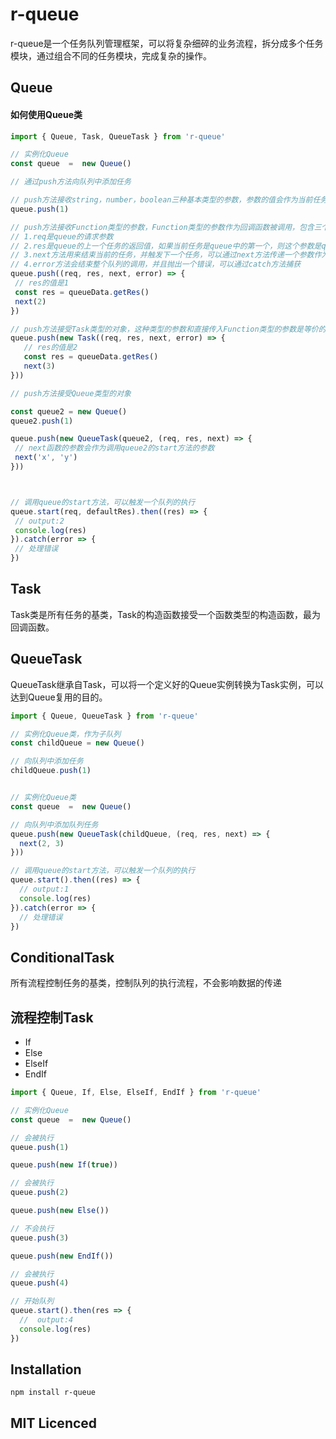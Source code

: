 # r-queue
r-queue是一个任务队列管理框架，可以将复杂细碎的业务流程，拆分成多个任务模块，通过组合不同的任务模块，完成复杂的操作。

## Queue
#### 如何使用Queue类
 ```js
import { Queue, Task, QueueTask } from 'r-queue'

// 实例化Queue
const queue  =  new Queue()

// 通过push方法向队列中添加任务

// push方法接收string，number，boolean三种基本类型的参数，参数的值会作为当前任务节点的返回值传递到下一个任务节点
queue.push(1)

// push方法接收Function类型的参数，Function类型的参数作为回调函数被调用，包含三个参数
// 1.req是queue的请求参数
// 2.res是queue的上一个任务的返回值，如果当前任务是queue中的第一个，则这个参数是queue的start方法的defaultRes参数值
// 3.next方法用来结束当前的任务，并触发下一个任务，可以通过next方法传递一个参数作为返回值，传递到下一个任务模块
// 4.error方法会结束整个队列的调用，并且抛出一个错误，可以通过catch方法捕获
queue.push((req, res, next, error) => {
  // res的值是1
  const res = queueData.getRes()
  next(2)
})

// push方法接受Task类型的对象，这种类型的参数和直接传入Function类型的参数是等价的
queue.push(new Task((req, res, next, error) => {
	// res的值是2
	const res = queueData.getRes()
	next(3)
}))

// push方法接受Queue类型的对象

const queue2 = new Queue()
queue2.push(1)

queue.push(new QueueTask(queue2, (req, res, next) => {
  // next函数的参数会作为调用queue2的start方法的参数
  next('x', 'y')
}))



// 调用queue的start方法，可以触发一个队列的执行
queue.start(req, defaultRes).then((res) => {
  // output:2
  console.log(res)
}).catch(error => {
  // 处理错误
})

```
 ## Task
 Task类是所有任务的基类，Task的构造函数接受一个函数类型的构造函数，最为回调函数。

## QueueTask
QueueTask继承自Task，可以将一个定义好的Queue实例转换为Task实例，可以达到Queue复用的目的。

```js
import { Queue, QueueTask } from 'r-queue'

// 实例化Queue类，作为子队列
const childQueue = new Queue()

// 向队列中添加任务
childQueue.push(1)


// 实例化Queue类
const queue  =  new Queue()

// 向队列中添加队列任务
queue.push(new QueueTask(childQueue, (req, res, next) => {
  next(2, 3)
}))

// 调用queue的start方法，可以触发一个队列的执行
queue.start().then((res) => {
  // output:1
  console.log(res)
}).catch(error => {
  // 处理错误
})

```
## ConditionalTask
所有流程控制任务的基类，控制队列的执行流程，不会影响数据的传递

## 流程控制Task

 - If
 - Else
 - ElseIf
 - EndIf

```js
import { Queue, If, Else, ElseIf, EndIf } from 'r-queue'

// 实例化Queue
const queue  =  new Queue()

// 会被执行
queue.push(1)

queue.push(new If(true))

// 会被执行
queue.push(2)

queue.push(new Else())

// 不会执行
queue.push(3)

queue.push(new EndIf())

// 会被执行
queue.push(4)

// 开始队列
queue.start().then(res => {
  //  output:4
  console.log(res)
})

```

## Installation

`npm install r-queue`


## MIT Licenced
